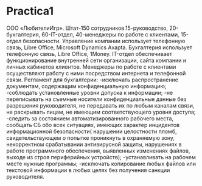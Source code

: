 # Practica1
ООО «ЛюбителиИгр». Штат-150 сотрудников.15-руководство, 20-бухгалтерия, 60-IT-отдел, 40-менеджеры по работе с клиентами, 15-отдел безопасности. Управление компании использует телефонную связь, Libre Office, Microsoft Dynamics Axapta. Бухгалтерия использует телефонную связь, Libre Office, 1Money. IT-отдел обеспечивает функционирование внутренней сети организации, сайта компании и личных кабинетов клиентов. Менеджеры по работе с клиентами осуществляют работу с ними посредством интернета и телефонной связи.
Регламент для бухгалтерии: -исключать распространение документам, содержащим конфиденциальную информацию; -соблюдать установленные уровни допуска к информации; -не переписывать на съемные носители конфиденциальные данные без разрешения руководителя, не передавать их по любым каналам связи, не раскрывать лицам, не имеющим соответствующего уровня доступа; -следить за состоянием автоматизированного рабочего места, сообщать СБ обо всех ситуациях, имеющих характер инцидентов информационной безопасности( нарушении целостности пломб, свидетельствующем о попытке проникнуть в охраняемую зону, некорректном срабатывании антивирусной защиты, нарушениях в работе программного обеспечения, выявленных изменениях файлов, выходе из строя периферийных устройств); -устанавливать на рабочем месте нужные программы; -исключать копирование любых файлов или текстовой информации в любых целях без получения санкции руководителя.
